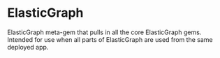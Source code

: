 # ElasticGraph

ElasticGraph meta-gem that pulls in all the core ElasticGraph gems. Intended for use when all
parts of ElasticGraph are used from the same deployed app.
